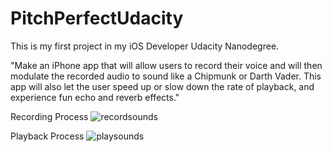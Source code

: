 # PitchPerfectUdacity
This is my first project in my iOS Developer Udacity Nanodegree. 

"Make an iPhone app that will allow users to record their voice and will then modulate the recorded audio to sound like a Chipmunk or Darth Vader. This app will also let the user speed up or slow down the rate of playback, and experience fun echo and reverb effects."


Recording Process
![recordsounds](https://user-images.githubusercontent.com/22419254/32277040-9989ac6e-bee7-11e7-8faa-8d0051d8a0ab.gif)


Playback Process
![playsounds](https://user-images.githubusercontent.com/22419254/32277095-c0349022-bee7-11e7-9610-ee3adb10d1b6.gif)
